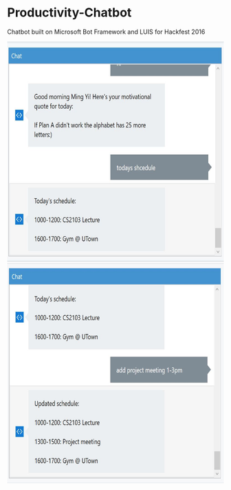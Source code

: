 # Productivity-Chatbot

Chatbot built on Microsoft Bot Framework and LUIS for Hackfest 2016

<img src="ss1.png" width="512" height="512"><img src="ss2.png" width="512" height="512">

